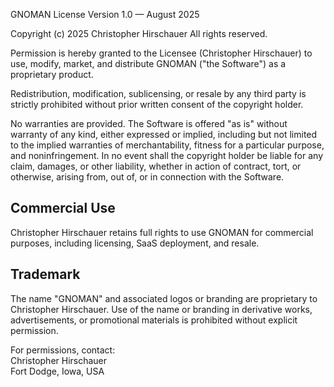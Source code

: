 GNOMAN License
Version 1.0 — August 2025

Copyright (c) 2025 Christopher Hirschauer
All rights reserved.

Permission is hereby granted to the Licensee (Christopher Hirschauer) to use,
modify, market, and distribute GNOMAN ("the Software") as a proprietary product.

Redistribution, modification, sublicensing, or resale by any third party is
strictly prohibited without prior written consent of the copyright holder.

No warranties are provided. The Software is offered "as is" without warranty of
any kind, either expressed or implied, including but not limited to the implied
warranties of merchantability, fitness for a particular purpose, and
noninfringement. In no event shall the copyright holder be liable for any claim,
damages, or other liability, whether in action of contract, tort, or otherwise,
arising from, out of, or in connection with the Software.

Commercial Use
--------------
Christopher Hirschauer retains full rights to use GNOMAN for commercial purposes,
including licensing, SaaS deployment, and resale.

Trademark
---------
The name "GNOMAN" and associated logos or branding are proprietary to
Christopher Hirschauer. Use of the name or branding in derivative works,
advertisements, or promotional materials is prohibited without explicit permission.

For permissions, contact:  
Christopher Hirschauer  
Fort Dodge, Iowa, USA
